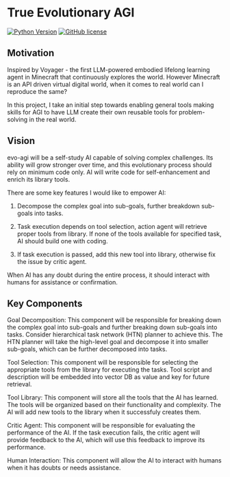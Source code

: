 # True Evolutionary AGI 
[![Python Version](https://img.shields.io/badge/Python-3.9-blue.svg)](https://github.com/MineDojo/Voyager)
[![GitHub license](https://img.shields.io/github/license/MineDojo/Voyager)](https://github.com/MineDojo/Voyager/blob/main/LICENSE)
## Motivation
Inspired by Voyager - the first LLM-powered embodied lifelong learning agent in Minecraft that continuously explores the world.
However Minecraft is an API driven virtual digital world, when it comes to real world can I reproduce the same?

In this project, I take an initial step towards enabling general tools making skills for AGI to have LLM create their own reusable tools for problem-solving in the real world.

## Vision
evo-agi will be a self-study AI capable of solving complex challenges. Its ability will grow stronger over time, and this evolutionary process should rely on minimum code only. AI will write code for self-enhancement and enrich its library tools.

There are some key features I would like to empower AI:

1. Decompose the complex goal into sub-goals, further breakdown sub-goals into tasks.

2. Task execution depends on tool selection, action agent will retrieve proper tools from library. If none of the tools available for specified task, AI should build one with coding.

3. If task execution is passed, add this new tool into library, otherwise fix the issue by critic agent.

When AI has any doubt during the entire process, it should interact with humans for assistance or confirmation.

## Key Components
Goal Decomposition: This component will be responsible for breaking down the complex goal into sub-goals and further breaking down sub-goals into tasks. Consider hierarchical task network (HTN) planner to achieve this. The HTN planner will take the high-level goal and decompose it into smaller sub-goals, which can be further decomposed into tasks.

Tool Selection: This component will be responsible for selecting the appropriate tools from the library for executing the tasks. Tool script and description will be embedded into vector DB as value and key for future retrieval.

Tool Library: This component will store all the tools that the AI has learned. The tools will be organized based on their functionality and complexity. The AI will add new tools to the library when it successfuly creates them.

Critic Agent: This component will be responsible for evaluating the performance of the AI. If the task execution fails, the critic agent will provide feedback to the AI, which will use this feedback to improve its performance. 

Human Interaction: This component will allow the AI to interact with humans when it has doubts or needs assistance. 
